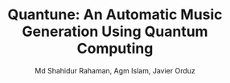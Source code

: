 ---
paperId: 3
author: Md Shahidur Rahaman, Agm Islam, Javier Orduz
publicationauthor: Orduz, J. et. al.
title: "Quantune: An Automatic Music Generation Using Quantum Computing"
pdf: Javier_Orduz.pdf
poster: --
pitch: --
type: Oral
topic: Quantum Computing
subtopic: Music Generation
link: https://doi.org/10.52591/lxai202407271
conference: icml
year: 2024
tags: icml-2024
location: Vienna, Austria
---